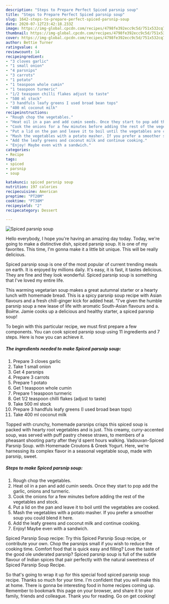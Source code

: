 ```yaml
---
description: "Steps to Prepare Perfect Spiced parsnip soup"
title: "Steps to Prepare Perfect Spiced parsnip soup"
slug: 1642-steps-to-prepare-perfect-spiced-parsnip-soup
date: 2020-07-12T23:42:18.233Z
image: https://img-global.cpcdn.com/recipes/4798fe392ecc9c5d/751x532cq70/spiced-parsnip-soup-recipe-main-photo.jpg
thumbnail: https://img-global.cpcdn.com/recipes/4798fe392ecc9c5d/751x532cq70/spiced-parsnip-soup-recipe-main-photo.jpg
cover: https://img-global.cpcdn.com/recipes/4798fe392ecc9c5d/751x532cq70/spiced-parsnip-soup-recipe-main-photo.jpg
author: Bettie Turner
ratingvalue: 4
reviewcount: 14
recipeingredient:
- "3 cloves garlic"
- "1 small onion"
- "4 parsnips"
- "3 carrots"
- "1 potato"
- "1 teaspoon whole cumin"
- "1 teaspoon turmeric"
- "1/2 teaspoon chilli flakes adjust to taste"
- "500 ml stock"
- "3 handfuls leafy greens I used broad bean tops"
- "400 ml coconut milk"
recipeinstructions:
- "Rough chop the vegetables."
- "Heat oil in a pan and add cumin seeds. Once they start to pop add the garlic, onions and turmeric."
- "Cook the onions for a few minutes before adding the rest of the vegetables and stock."
- "Put a lid on the pan and leave it to boil until the vegetables are cooked."
- "Mash the vegetables with a potato masher. If you prefer a smoother soup you could blend it here."
- "Add the leafy greens and coconut milk and continue cooking."
- "Enjoy! Maybe even with a sandwich."
categories:
- Recipe
tags:
- spiced
- parsnip
- soup

katakunci: spiced parsnip soup 
nutrition: 197 calories
recipecuisine: American
preptime: "PT20M"
cooktime: "PT38M"
recipeyield: "2"
recipecategory: Dessert

---
```



![Spiced parsnip soup](https://img-global.cpcdn.com/recipes/4798fe392ecc9c5d/751x532cq70/spiced-parsnip-soup-recipe-main-photo.jpg)

Hello everybody, I hope you're having an amazing day today. Today, we're going to make a distinctive dish, spiced parsnip soup. It is one of my favorites. This time, I'm gonna make it a little bit unique. This will be really delicious.

Spiced parsnip soup is one of the most popular of current trending meals on earth. It is enjoyed by millions daily. It's easy, it is fast, it tastes delicious. They are fine and they look wonderful. Spiced parsnip soup is something that I've loved my entire life.

This warming vegetarian soup makes a great autumnal starter or a hearty lunch with homemade bread. This is a spicy parsnip soup recipe with Asian flavours and a fresh chill-ginger kick for added heat. &#34;I&#39;ve given the humble parsnip soup a new lease of life with aromatic South-Asian flavours and a. Войти. Jamie cooks up a delicious and healthy starter, a spiced parsnip soup!


To begin with this particular recipe, we must first prepare a few components. You can cook spiced parsnip soup using 11 ingredients and 7 steps. Here is how you can achieve it.

<!--inarticleads1-->

##### The ingredients needed to make Spiced parsnip soup:

1. Prepare 3 cloves garlic
1. Take 1 small onion
1. Get 4 parsnips
1. Prepare 3 carrots
1. Prepare 1 potato
1. Get 1 teaspoon whole cumin
1. Prepare 1 teaspoon turmeric
1. Get 1/2 teaspoon chilli flakes (adjust to taste)
1. Take 500 ml stock
1. Prepare 3 handfuls leafy greens (I used broad bean tops)
1. Take 400 ml coconut milk


Topped with crunchy, homemade parsnips crisps this spiced soup is packed with hearty root vegetables and is just. This creamy, curry-accented soup, was served with puff pastry cheese straws, to members of a pheasant shooting party after they&#39;d spent hours walking. Vadouvan-Spiced Parsnip Soup. with Homemade Croutons &amp; Greek Yogurt. Here, we&#39;re harnessing its complex flavor in a seasonal vegetable soup, made with parsnip, sweet. 

<!--inarticleads2-->

##### Steps to make Spiced parsnip soup:

1. Rough chop the vegetables.
1. Heat oil in a pan and add cumin seeds. Once they start to pop add the garlic, onions and turmeric.
1. Cook the onions for a few minutes before adding the rest of the vegetables and stock.
1. Put a lid on the pan and leave it to boil until the vegetables are cooked.
1. Mash the vegetables with a potato masher. If you prefer a smoother soup you could blend it here.
1. Add the leafy greens and coconut milk and continue cooking.
1. Enjoy! Maybe even with a sandwich.


Spiced Parsnip Soup recipe: Try this Spiced Parsnip Soup recipe, or contribute your own. Chop the parsnips small if you wish to reduce the cooking time. Comfort food that is quick easy and filling? Love the taste of the good ole underated parsnip? Spiced parsnip soup is full of the subtle flavour of Indian spices that pair perfectly with the natural sweetness of Spiced Parsnip Soup Recipe. 

So that's going to wrap it up for this special food spiced parsnip soup recipe. Thanks so much for your time. I'm confident that you will make this at home. There is gonna be interesting food in home recipes coming up. Remember to bookmark this page on your browser, and share it to your family, friends and colleague. Thank you for reading. Go on get cooking!
